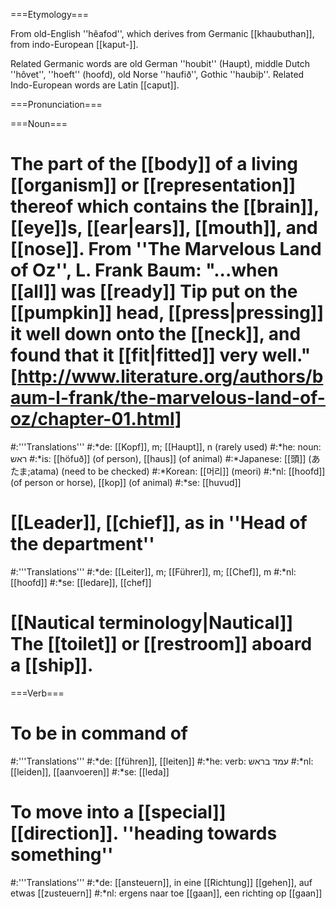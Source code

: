 ===Etymology===

From old-English ''h&ecirc;afod'', which derives from Germanic [[khaubuthan]], from indo-European [[kaput-]].

Related Germanic words are old German ''houbit'' (Haupt), middle Dutch ''h&ocirc;vet'', ''hoeft'' (hoofd), old Norse ''haufi&eth;'', Gothic ''haubi&thorn;''. Related Indo-European words are Latin [[caput]].

===Pronunciation===

===Noun===

# The part of the [[body]] of a living [[organism]] or [[representation]] thereof which contains the [[brain]], [[eye]]s, [[ear|ears]], [[mouth]], and [[nose]].  From ''The Marvelous Land of Oz'', L. Frank Baum: "...when [[all]] was [[ready]] Tip put on the [[pumpkin]] head, [[press|pressing]] it well down onto the [[neck]], and found that it [[fit|fitted]] very well." [http://www.literature.org/authors/baum-l-frank/the-marvelous-land-of-oz/chapter-01.html]
#:'''Translations'''
#:*de: [[Kopf]], m; [[Haupt]], n (rarely used)
#:*he: noun: ראש
#:*is: [[höfuð]] (of person), [[haus]] (of animal) 
#:*Japanese: [[頭]] (あたま;atama) (need to be checked)
#:*Korean: [[머리]] (meori)
#:*nl: [[hoofd]] (of person or horse), [[kop]] (of animal)
#:*se: [[huvud]]
# [[Leader]], [[chief]], as in ''Head of the department''
#:'''Translations'''
#:*de: [[Leiter]], m; [[Führer]], m; [[Chef]], m
#:*nl: [[hoofd]]
#:*se: [[ledare]], [[chef]] 
# [[Nautical terminology|Nautical]] The [[toilet]] or [[restroom]] aboard a [[ship]].

===Verb===
# To be in command of
#:'''Translations'''
#:*de: [[führen]], [[leiten]] 
#:*he: verb: עמד בראש 
#:*nl: [[leiden]], [[aanvoeren]] 
#:*se: [[leda]]
# To move into a [[special]] [[direction]]. ''heading towards something''
#:'''Translations'''
#:*de: [[ansteuern]], in eine [[Richtung]] [[gehen]], auf etwas [[zusteuern]]
#:*nl: ergens naar toe [[gaan]], een richting op [[gaan]]